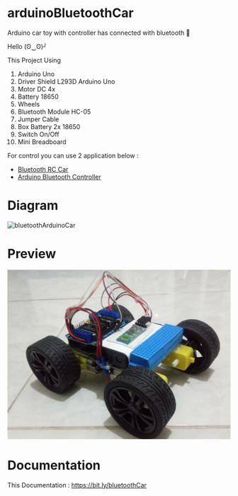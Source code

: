 # arduinoBluetoothCar
Arduino car toy with controller has connected with bluetooth 🚗

Hello (ʘ‿ʘ)╯

This Project Using
1. Arduino Uno
2. Driver Shield L293D Arduino Uno
3. Motor DC 4x
4. Battery 18650
5. Wheels
6. Bluetooth Module HC-05
7. Jumper Cable
8. Box Battery 2x 18650
9. Switch On/Off
10. Mini Breadboard

For control you can use 2 application below :
- [Bluetooth RC Car](https://play.google.com/store/apps/details?id=braulio.calle.bluetoothRCcontroller)
- [Arduino Bluetooth Controller](https://play.google.com/store/apps/details?id=com.giumig.apps.bluetoothserialmonitor)

# Diagram 

![bluetoothArduinoCar](https://user-images.githubusercontent.com/99522867/164149185-ac463574-85fa-41ae-9fa3-b2f4d06415d4.png)

# Preview

<img src="img/car.jpg">

# Documentation

This Documentation : https://bit.ly/bluetoothCar

